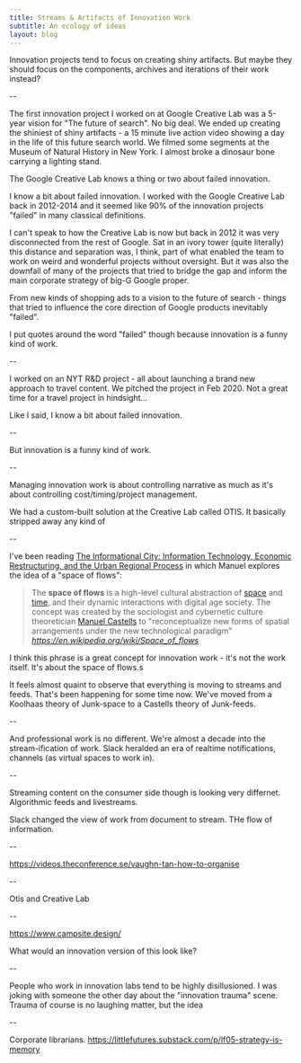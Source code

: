 ```yaml
---
title: Streams & Artifacts of Innovation Work
subtitle: An ecology of ideas
layout: blog
---
```


Innovation projects tend to focus on creating shiny artifacts. But maybe they should focus on the components, archives and iterations of their work instead?

--

The first innovation project I worked on at Google Creative Lab was a 5-year vision for "The future of search". No big deal. We ended up creating the shiniest of shiny artifacts - a 15 minute live action video showing a day in the life of this future search world. We filmed some segments at the Museum of Natural History in New York. I almost broke a dinosaur bone carrying a lighting stand.

The Google Creative Lab knows a thing or two about failed innovation. 





I know a bit about failed innovation. I worked with the Google Creative Lab back in 2012-2014 and it seemed like 90% of the innovation projects "failed" in many classical definitions.

I can't speak to how the Creative Lab is now but back in 2012 it was very disconnected from the rest of Google. Sat in an ivory tower (quite literally) this distance and separation was, I think, part of what enabled the team to work on weird and wonderful projects without oversight. But it was also the downfall of many of the projects that tried to bridge the gap and inform the main corporate strategy of big-G Google proper.

From new kinds of shopping ads to a vision to the future of search - things that tried to influence the core direction of Google products inevitably "failed".

I put quotes around the word "failed" though because innovation is a funny kind of work.

--

I worked on an NYT R&D project - all about launching a brand new approach to travel content. We pitched the project in Feb 2020. Not a great time for a travel project in hindsight...

Like I said, I know a bit about failed innovation.

--

But innovation is a funny kind of work.

--

Managing innovation work is about controlling narrative as much as it's about controlling cost/timing/project management.

We had a custom-built solution at the Creative Lab called OTIS. It basically stripped away any kind of 

--

I've been reading [The Informational City: Information Technology, Economic Restructuring, and the Urban Regional Process](https://www.amazon.com/Informational-City-Economic-Restructuring-Development/dp/0631179372) in which Manuel explores the idea of a "space of flows":

<blockquote class="quoteback" darkmode="" data-title="Space%20of%20flows%20-%20Wikipedia" data-author="" cite="https://en.wikipedia.org/wiki/Space_of_flows">
The <b>space of flows</b> is a high-level cultural abstraction of <a href="https://en.wikipedia.org/wiki/Space" title="Space" target="_blank" rel="noopener">space</a> and <a href="https://en.wikipedia.org/wiki/Time" title="Time" target="_blank" rel="noopener">time</a>, and their dynamic interactions with digital age society. The concept was created by the sociologist and cybernetic culture theoretician <a href="https://en.wikipedia.org/wiki/Manuel_Castells" title="Manuel Castells" target="_blank" rel="noopener">Manuel Castells</a> to "reconceptualize new forms of spatial arrangements under the new technological paradigm"
<footer> <cite><a href="https://en.wikipedia.org/wiki/Space_of_flows">https://en.wikipedia.org/wiki/Space_of_flows</a></cite></footer>
</blockquote>
<script note="" src="https://cdn.jsdelivr.net/gh/Blogger-Peer-Review/quotebacks@1/quoteback.js"></script>

I think this phrase is a great concept for innovation work - it's not the work itself. It's about the space of flows.s

It feels almost quaint to observe that everything is moving to streams and feeds. That's been happening for some time now. We've moved from a Koolhaas theory of Junk-space to a Castells theory of Junk-feeds.

--

And professional work is no different. We're almost a decade into the stream-ification of work. Slack heralded an era of realtime notifications, channels (as virtual spaces to work in). 


--

Streaming content on the consumer side though is looking very differnet. Algorithmic feeds and livestreams.





Slack changed the view of work from document to stream. THe flow of information.

--

https://videos.theconference.se/vaughn-tan-how-to-organise

--

Otis and Creative Lab

--

https://www.campsite.design/

What would an innovation version of this look like?

--

People who work in innovation labs tend to be highly disillusioned. I was joking with someone the other day about the "innovation trauma" scene. Trauma of course is no laughing matter, but the idea 

--

Corporate librarians. https://littlefutures.substack.com/p/lf05-strategy-is-memory